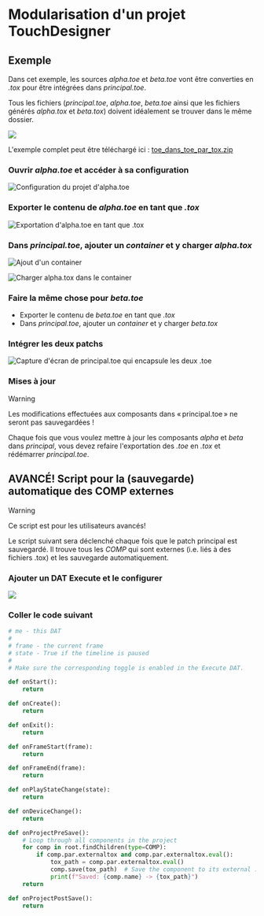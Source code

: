 # Modularisation d'un projet TouchDesigner

## Exemple

Dans cet exemple, les sources *alpha.toe* et *beta.toe* vont être converties en *.tox* pour être intégrées dans *principal.toe*. 

Tous les fichiers (*principal.toe*, *alpha.toe*, *beta.toe* ainsi que les fichiers générés *alpha.tox* et *beta.tox*) doivent idéalement se trouver dans le même dossier.

![](./fileview.png)

L'exemple complet peut être téléchargé ici : [toe_dans_toe_par_tox.zip](toe_dans_toe_par_tox.zip)

### Ouvrir *alpha.toe* et accéder à sa configuration

![Configuration du projet d'alpha.toe](./alpha_zoom_out.svg)

### Exporter le contenu de *alpha.toe* en tant que *.tox*

![Exportation d'alpha.toe en tant que .tox](./alpha_toe_to_tox.png)

### Dans *principal.toe*, ajouter un *container* et y charger *alpha.tox*

![Ajout d'un container](./container_add.png)

![Charger alpha.tox dans le container](./container_configure_alpha.png)

### Faire la même chose pour *beta.toe*

- Exporter le contenu de *beta.toe* en tant que *.tox*  
- Dans *principal.toe*, ajouter un *container* et y charger *beta.tox*

### Intégrer les deux patchs

![Capture d'écran de principal.toe qui encapsule les deux .toe](./alpha_et_beta_dans_principal.png)

### Mises à jour

> [!WARNING]  
> Les modifications effectuées aux composants dans « principal.toe » ne seront pas sauvegardées !

Chaque fois que vous voulez mettre à jour les composants *alpha* et *beta* dans *principal*, vous devez refaire l'exportation des *.toe* en *.tox* et rédémarrer *principal.toe*.

## AVANCÉ! Script pour la (sauvegarde) automatique des COMP externes

> [!WARNING]  
> Ce script est pour les utilisateurs avancés!

Le script suivant sera déclenché chaque fois que le patch principal est sauvegardé. Il trouve tous les *COMP* qui sont externes (i.e. liés à des fichiers .tox) et les sauvegarde automatiquement.

### Ajouter un DAT Execute et le configurer

![](./add_dat_execute.svg)

### Coller le code suivant

```python
# me - this DAT
# 
# frame - the current frame
# state - True if the timeline is paused
# 
# Make sure the corresponding toggle is enabled in the Execute DAT.

def onStart():
	return

def onCreate():
	return

def onExit():
	return

def onFrameStart(frame):
	return

def onFrameEnd(frame):
	return

def onPlayStateChange(state):
	return

def onDeviceChange():
	return

def onProjectPreSave():
	# Loop through all components in the project
	for comp in root.findChildren(type=COMP):
		if comp.par.externaltox and comp.par.externaltox.eval():
			tox_path = comp.par.externaltox.eval()
			comp.save(tox_path)  # Save the component to its external .tox file
			print(f"Saved: {comp.name} -> {tox_path}")
	return

def onProjectPostSave():
	return
```